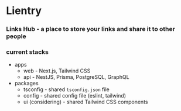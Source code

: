# Lientry

### Links Hub - a place to store your links and share it to other people

### current stacks

- apps
  - web - Next.js, Tailwind CSS
  - api - NestJS, Prisma, PostgreSQL, GraphQL
- packages
  - tsconfig - shared `tsconfig.json` file
  - config - shared config file (eslint, tailwind)
  - ui (considering) - shared Tailwind CSS components
